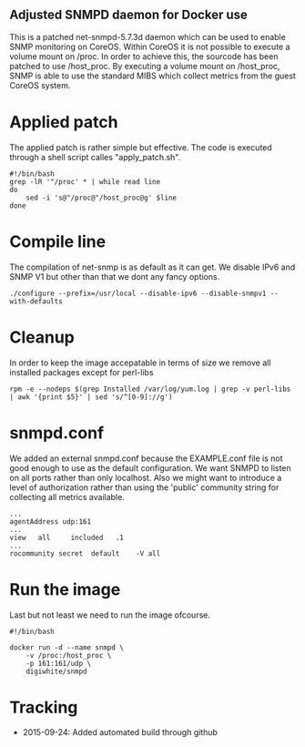 ## Adjusted SNMPD daemon for Docker use
This is a patched net-snmpd-5.7.3d daemon which can be used to enable SNMP monitoring on CoreOS. Within CoreOS it is not possible to execute a volume mount on /proc. In order to achieve this, the sourcode has been patched to use /host_proc. By executing a volume mount on /host_proc, SNMP is able to use the standard MIBS which collect metrics from the guest CoreOS system.

# Applied patch
The applied patch is rather simple but effective. The code is executed through a shell script calles "apply_patch.sh".

```shell
#!/bin/bash
grep -lR '"/proc' * | while read line
do
	sed -i 's@"/proc@"/host_proc@g' $line
done
```

# Compile line
The compilation of net-snmp is as default as it can get. We disable IPv6 and SNMP V1 but other than that we dont any fancy options.

```shell
./configure --prefix=/usr/local --disable-ipv6 --disable-snmpv1 --with-defaults
```

# Cleanup
In order to keep the image accepatable in terms of size we remove all installed packages except for perl-libs

```shell
rpm -e --nodeps $(grep Installed /var/log/yum.log | grep -v perl-libs | awk '{print $5}' | sed 's/^[0-9]://g')
```

# snmpd.conf
We added an external snmpd.conf because the EXAMPLE.conf file is not good enough to use as the default configuration. We want SNMPD to listen on all ports rather than only localhost. Also we might want to introduce a level of authorization rather than using the 'public' community string for collecting all metrics available.

```
...
agentAddress udp:161
...
view   all	   included   .1
...
rocommunity secret  default    -V all
```

# Run the image
Last but not least we need to run the image ofcourse. 

```shell
#!/bin/bash

docker run -d --name snmpd \
	-v /proc:/host_proc \
	-p 161:161/udp \
	digiwhite/snmpd
```

# Tracking
- 2015-09-24: Added automated build through github
